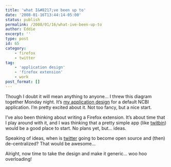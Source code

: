 ```yaml
---
title: 'what I&#8217;ve been up to'
date: '2008-01-16T13:44:14-05:00'
status: publish
permalink: /2008/01/16/what-ive-been-up-to
author: Eddie
excerpt: ''
type: post
id: 65
category:
    - firefox
    - twitter
tag:
    - 'application design'
    - 'firefox extension'
    - work
post_format: []
---
```

Though I doubt it will mean anything to anyone... I threw this diagram together Monday night. It’s [](http://edwardwelker.com/wordpress/wp-content/uploads/2008/01/myncbiwireframesv1.pdf "NCBI Application design")[my application design](http://www.eddiewelker.com/wp-content/uploads/2008/01/ncbibaseapp_designv1.pdf "my application design") for a default NCBI application. I’m pretty excited about it. Not too fancy, but a nice start.

I’ve also been thinking about writing a Firefox extension. It’s about time that I play around with it, and I was thinking that a pretty simple app (like [twitbin](http://www.twitbin.com/)) would be a good place to start. No plans yet, but... ideas.

Speaking of ideas, when is [twitter](http://twitter.com) going to become open source and (then) de-centralized? That would be awesome...

Alright, now time to take the design and make it generic... woo hoo overloading!